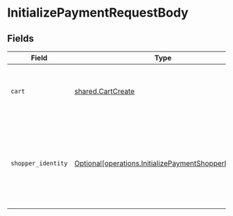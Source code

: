 # InitializePaymentRequestBody


## Fields

| Field                                                                                                                | Type                                                                                                                 | Required                                                                                                             | Description                                                                                                          |
| -------------------------------------------------------------------------------------------------------------------- | -------------------------------------------------------------------------------------------------------------------- | -------------------------------------------------------------------------------------------------------------------- | -------------------------------------------------------------------------------------------------------------------- |
| `cart`                                                                                                               | [shared.CartCreate](../../models/shared/cartcreate.md)                                                               | :heavy_check_mark:                                                                                                   | The details of the cart being purchased with this payment.                                                           |
| `shopper_identity`                                                                                                   | [Optional[operations.InitializePaymentShopperIdentity]](../../models/operations/initializepaymentshopperidentity.md) | :heavy_minus_sign:                                                                                                   | Identification information for the Shopper. This is only required when creating a new Bolt account.                  |